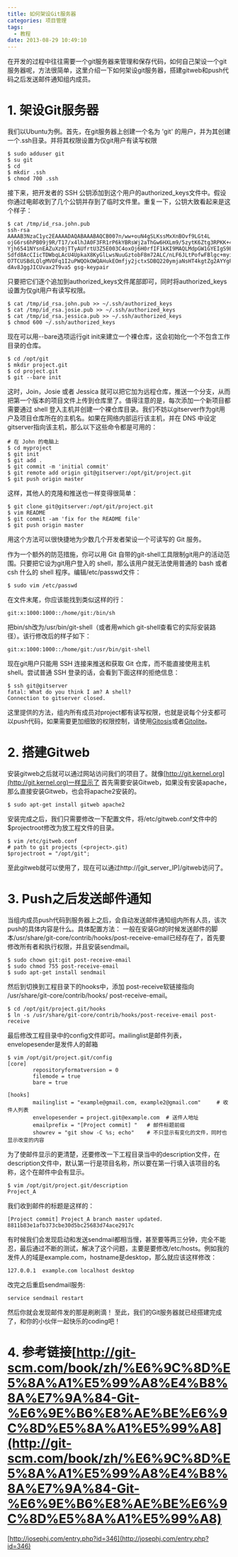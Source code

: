 ```yaml
---
title: 如何架设Git服务器
categories: 项目管理
tags:
  - 教程
date: 2013-08-29 10:49:10
---
```


在开发的过程中往往需要一个git服务器来管理和保存代码，如何自己架设一个git服务器呢，方法很简单，这里介绍一下如何架设git服务器，搭建gitweb和push代码之后发送邮件通知组内成员。

# 1. 架设Git服务器

我们以Ubuntu为例。首先，在git服务器上创建一个名为 'git' 的用户，并为其创建一个.ssh目录。并将其权限设置为仅git用户有读写权限 
```
$ sudo adduser git
$ su git
$ cd
$ mkdir .ssh
$ chmod 700 .ssh
```
接下来，把开发者的 SSH 公钥添加到这个用户的authorized_keys文件中。假设你通过电邮收到了几个公钥并存到了临时文件里。重复一下，公钥大致看起来是这个样子：
```
$ cat /tmp/id_rsa.john.pub
ssh-rsa AAAAB3NzaC1yc2EAAAADAQABAAABAQCB007n/ww+ouN4gSLKssMxXnBOvf9LGt4L
ojG6rs6hPB09j9R/T17/x4lhJA0F3FR1rP6kYBRsWj2aThGw6HXLm9/5zytK6Ztg3RPKK+4k
Yjh6541NYsnEAZuXz0jTTyAUfrtU3Z5E003C4oxOj6H0rfIF1kKI9MAQLMdpGW1GYEIgS9Ez
Sdfd8AcCIicTDWbqLAcU4UpkaX8KyGlLwsNuuGztobF8m72ALC/nLF6JLtPofwFBlgc+myiv
O7TCUSBdLQlgMVOFq1I2uPWQOkOWQAHukEOmfjy2jctxSDBQ220ymjaNsHT4kgtZg2AYYgPq
dAv8JggJICUvax2T9va5 gsg-keypair
```
只要把它们逐个追加到authorized_keys文件尾部即可，同时将authorized_keys设置为仅git用户有读写权限。
```
$ cat /tmp/id_rsa.john.pub >> ~/.ssh/authorized_keys
$ cat /tmp/id_rsa.josie.pub >> ~/.ssh/authorized_keys
$ cat /tmp/id_rsa.jessica.pub >> ~/.ssh/authorized_keys
$ chmod 600 ~/.ssh/authorized_keys
```
现在可以用--bare选项运行git init来建立一个裸仓库，这会初始化一个不包含工作目录的仓库。
```
$ cd /opt/git
$ mkdir project.git
$ cd project.git
$ git --bare init
```
这时，Join，Josie 或者 Jessica 就可以把它加为远程仓库，推送一个分支，从而把第一个版本的项目文件上传到仓库里了。值得注意的是，每次添加一个新项目都需要通过 shell 登入主机并创建一个裸仓库目录。我们不妨以gitserver作为git用户及项目仓库所在的主机名。如果在网络内部运行该主机，并在 DNS 中设定gitserver指向该主机，那么以下这些命令都是可用的：
```
# 在 John 的电脑上
$ cd myproject
$ git init
$ git add .
$ git commit -m 'initial commit'
$ git remote add origin git@gitserver:/opt/git/project.git
$ git push origin master
```
这样，其他人的克隆和推送也一样变得很简单：
```
$ git clone git@gitserver:/opt/git/project.git
$ vim README
$ git commit -am 'fix for the README file'
$ git push origin master
```
用这个方法可以很快捷地为少数几个开发者架设一个可读写的 Git 服务。

作为一个额外的防范措施，你可以用 Git 自带的git-shell工具限制git用户的活动范围。只要把它设为git用户登入的 shell，那么该用户就无法使用普通的 bash 或者 csh 什么的 shell 程序。编辑/etc/passwd文件：
```
$ sudo vim /etc/passwd
```
在文件末尾，你应该能找到类似这样的行：
```
git:x:1000:1000::/home/git:/bin/sh
```
把bin/sh改为/usr/bin/git-shell（或者用which git-shell查看它的实际安装路径）。该行修改后的样子如下：
```
git:x:1000:1000::/home/git:/usr/bin/git-shell
```
现在git用户只能用 SSH 连接来推送和获取 Git 仓库，而不能直接使用主机 shell。尝试普通 SSH 登录的话，会看到下面这样的拒绝信息：
```
$ ssh git@gitserver
fatal: What do you think I am? A shell?
Connection to gitserver closed.
```
这里提供的方法，组内所有成员对project都有读写权限，也就是说每个分支都可以push代码，如果需要更加细致的权限控制，请使用[Gitosis](http://git-scm.com/book/zh/%E6%9C%8D%E5%8A%A1%E5%99%A8%E4%B8%8A%E7%9A%84-Git-Gitosis)或者[Gitolite](http://git-scm.com/book/zh/%E6%9C%8D%E5%8A%A1%E5%99%A8%E4%B8%8A%E7%9A%84-Git-Gitolite)。

# 2. 搭建Gitweb
安装gitweb之后就可以通过网站访问我们的项目了。就像[http://git.kernel.org](http://git.kernel.org)一样显示了
首先需要安装Gitweb，如果没有安装apache，那么直接安装Gitweb，也会将apache2安装的。
```
$ sudo apt-get install gitweb apache2
```
安装完成之后，我们只需要修改一下配置文件，将/etc/gitweb.conf文件中的$projectroot修改为放工程文件的目录。
```
$ vim /etc/gitweb.conf
# path to git projects (<project>.git)
$projectroot = "/opt/git";
```
至此gitweb就可以使用了，现在可以通过http://[git_server_IP]/gitweb访问了。
# 3. Push之后发送邮件通知
当组内成员push代码到服务器上之后，会自动发送邮件通知组内所有人员，该次push的具体内容是什么。具体配置方法：
一般在安装Git的时候发送邮件的脚本/usr/share/git-core/contrib/hooks/post-receive-email已经存在了，首先要修改所有者和执行权限，并且安装sendmail。
```
$ sudo chown git:git post-receive-email
$ sudo chmod 755 post-receive-email
$ sudo apt-get install sendmail
```
然后到切换到工程目录下的hooks中，添加 post-receive软链接指向 /usr/share/git-core/contrib/hooks/ post-receive-email。
```
$ cd /opt/git/project.git/hooks
$ ln -s /usr/share/git-core/contrib/hooks/post-receive-email post-receive
```
最后修改工程目录中的config文件即可。mailinglist是邮件列表，envelopesender是发件人的邮箱
```
$ vim /opt/git/project.git/config
[core]
        repositoryformatversion = 0
        filemode = true
        bare = true

[hooks]
        mailinglist = "example@gmail.com, example2@gmail.com"     # 收件人列表
        envelopesender = project.git@example.com  # 送件人地址
        emailprefix = "[Project commit] "   # 邮件标题前缀
        showrev = "git show -C %s; echo"    # 不只显示有变化的文件，同时也显示改变的内容
```
为了使邮件显示的更清楚，还要修改一下工程目录当中的description文件，在description文件中，默认第一行是项目名称，所以要在第一行填入该项目的名称，这个在邮件中会有显示。
```
$ vim /opt/git/project.git/description
Project_A
```
我们收到邮件的标题是这样的：
```
[Project commit] Project_A branch master updated. 8811b83e1afb373cbe30d5bc25683d74ace2917c
```
有时候我们会发现启动和发送sendmail都相当慢，甚至要等两三分钟，完全不能忍，最后通过不断的测试，解决了这个问题，主要是要修改/etc/hosts。例如我的发件人的域是example.com，hostname是desktop，那么就应该这样修改：
```
127.0.0.1  example.com localhost desktop
```
改完之后重启sendmail服务:
```
service sendmail restart
```
然后你就会发现邮件发的那是刷刷滴！
至此，我们的Git服务器就已经搭建完成了，和你的小伙伴一起快乐的coding吧！
# 4. 参考链接[http://git-scm.com/book/zh/%E6%9C%8D%E5%8A%A1%E5%99%A8%E4%B8%8A%E7%9A%84-Git-%E6%9E%B6%E8%AE%BE%E6%9C%8D%E5%8A%A1%E5%99%A8](http://git-scm.com/book/zh/%E6%9C%8D%E5%8A%A1%E5%99%A8%E4%B8%8A%E7%9A%84-Git-%E6%9E%B6%E8%AE%BE%E6%9C%8D%E5%8A%A1%E5%99%A8) 
[http://josephj.com/entry.php?id=346](http://josephj.com/entry.php?id=346) 